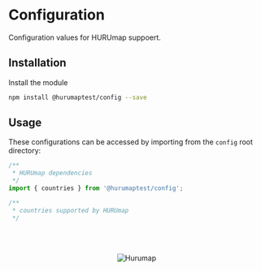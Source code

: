 # Configuration

Configuration values for HURUmap suppoert.

## Installation

Install the module

```bash
npm install @hurumaptest/config --save
```

## Usage

These configurations can be accessed by importing from the `config` root directory:

```jsx
/**
 * HURUmap dependencies
 */
import { countries } from '@hurumaptest/config';

/**
 * countries supported by HURUmap
 */
```

<br/><br/><p align="center"><img src="https://hurumap.org/static/img/logo-white.png" alt="Hurumap" /></p>
